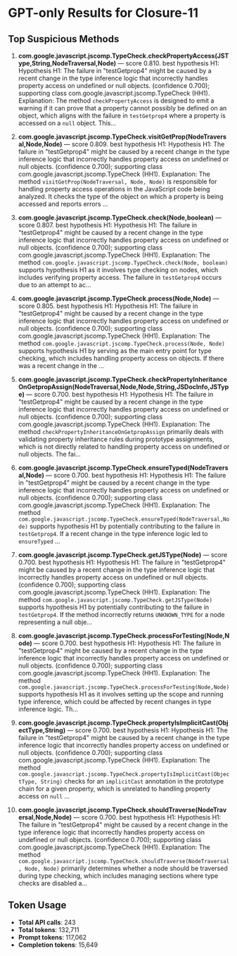 # GPT-only Results for Closure-11

## Top Suspicious Methods

1. **com.google.javascript.jscomp.TypeCheck.checkPropertyAccess(JSType,String,NodeTraversal,Node)** — score 0.810. best hypothesis H1: Hypothesis H1: The failure in "testGetprop4" might be caused by a recent change in the type inference logic that incorrectly handles property access on undefined or null objects. (confidence 0.700); supporting class com.google.javascript.jscomp.TypeCheck (HH1).
    Explanation: The method `checkPropertyAccess` is designed to emit a warning if it can prove that a property cannot possibly be defined on an object, which aligns with the failure in `testGetprop4` where a property is accessed on a `null` object. This...

2. **com.google.javascript.jscomp.TypeCheck.visitGetProp(NodeTraversal,Node,Node)** — score 0.809. best hypothesis H1: Hypothesis H1: The failure in "testGetprop4" might be caused by a recent change in the type inference logic that incorrectly handles property access on undefined or null objects. (confidence 0.700); supporting class com.google.javascript.jscomp.TypeCheck (HH1).
    Explanation: The method `visitGetProp(NodeTraversal, Node, Node)` is responsible for handling property access operations in the JavaScript code being analyzed. It checks the type of the object on which a property is being accessed and reports errors ...

3. **com.google.javascript.jscomp.TypeCheck.check(Node,boolean)** — score 0.807. best hypothesis H1: Hypothesis H1: The failure in "testGetprop4" might be caused by a recent change in the type inference logic that incorrectly handles property access on undefined or null objects. (confidence 0.700); supporting class com.google.javascript.jscomp.TypeCheck (HH1).
    Explanation: The method `com.google.javascript.jscomp.TypeCheck.check(Node, boolean)` supports hypothesis H1 as it involves type checking on nodes, which includes verifying property access. The failure in `testGetprop4` occurs due to an attempt to ac...

4. **com.google.javascript.jscomp.TypeCheck.process(Node,Node)** — score 0.805. best hypothesis H1: Hypothesis H1: The failure in "testGetprop4" might be caused by a recent change in the type inference logic that incorrectly handles property access on undefined or null objects. (confidence 0.700); supporting class com.google.javascript.jscomp.TypeCheck (HH1).
    Explanation: The method `com.google.javascript.jscomp.TypeCheck.process(Node, Node)` supports hypothesis H1 by serving as the main entry point for type checking, which includes handling property access on objects. If there was a recent change in the ...

5. **com.google.javascript.jscomp.TypeCheck.checkPropertyInheritanceOnGetpropAssign(NodeTraversal,Node,Node,String,JSDocInfo,JSType)** — score 0.700. best hypothesis H1: Hypothesis H1: The failure in "testGetprop4" might be caused by a recent change in the type inference logic that incorrectly handles property access on undefined or null objects. (confidence 0.700); supporting class com.google.javascript.jscomp.TypeCheck (HH1).
    Explanation: The method `checkPropertyInheritanceOnGetpropAssign` primarily deals with validating property inheritance rules during prototype assignments, which is not directly related to handling property access on undefined or null objects. The fai...

6. **com.google.javascript.jscomp.TypeCheck.ensureTyped(NodeTraversal,Node)** — score 0.700. best hypothesis H1: Hypothesis H1: The failure in "testGetprop4" might be caused by a recent change in the type inference logic that incorrectly handles property access on undefined or null objects. (confidence 0.700); supporting class com.google.javascript.jscomp.TypeCheck (HH1).
    Explanation: The method `com.google.javascript.jscomp.TypeCheck.ensureTyped(NodeTraversal,Node)` supports hypothesis H1 by potentially contributing to the failure in `testGetprop4`. If a recent change in the type inference logic led to `ensureTyped` ...

7. **com.google.javascript.jscomp.TypeCheck.getJSType(Node)** — score 0.700. best hypothesis H1: Hypothesis H1: The failure in "testGetprop4" might be caused by a recent change in the type inference logic that incorrectly handles property access on undefined or null objects. (confidence 0.700); supporting class com.google.javascript.jscomp.TypeCheck (HH1).
    Explanation: The method `com.google.javascript.jscomp.TypeCheck.getJSType(Node)` supports hypothesis H1 by potentially contributing to the failure in `testGetprop4`. If the method incorrectly returns `UNKNOWN_TYPE` for a node representing a null obje...

8. **com.google.javascript.jscomp.TypeCheck.processForTesting(Node,Node)** — score 0.700. best hypothesis H1: Hypothesis H1: The failure in "testGetprop4" might be caused by a recent change in the type inference logic that incorrectly handles property access on undefined or null objects. (confidence 0.700); supporting class com.google.javascript.jscomp.TypeCheck (HH1).
    Explanation: The method `com.google.javascript.jscomp.TypeCheck.processForTesting(Node,Node)` supports hypothesis H1 as it involves setting up the scope and running type inference, which could be affected by recent changes in type inference logic. Th...

9. **com.google.javascript.jscomp.TypeCheck.propertyIsImplicitCast(ObjectType,String)** — score 0.700. best hypothesis H1: Hypothesis H1: The failure in "testGetprop4" might be caused by a recent change in the type inference logic that incorrectly handles property access on undefined or null objects. (confidence 0.700); supporting class com.google.javascript.jscomp.TypeCheck (HH1).
    Explanation: The method `com.google.javascript.jscomp.TypeCheck.propertyIsImplicitCast(ObjectType, String)` checks for an `implicitCast` annotation in the prototype chain for a given property, which is unrelated to handling property access on `null` ...

10. **com.google.javascript.jscomp.TypeCheck.shouldTraverse(NodeTraversal,Node,Node)** — score 0.700. best hypothesis H1: Hypothesis H1: The failure in "testGetprop4" might be caused by a recent change in the type inference logic that incorrectly handles property access on undefined or null objects. (confidence 0.700); supporting class com.google.javascript.jscomp.TypeCheck (HH1).
    Explanation: The method `com.google.javascript.jscomp.TypeCheck.shouldTraverse(NodeTraversal, Node, Node)` primarily determines whether a node should be traversed during type checking, which includes managing sections where type checks are disabled a...


## Token Usage

- **Total API calls**: 243
- **Total tokens**: 132,711
- **Prompt tokens**: 117,062
- **Completion tokens**: 15,649
